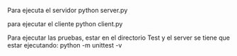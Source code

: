Para ejecuta el servidor 
python server.py

para ejecutar el cliente
python client.py

Para ejecutar las pruebas, estar en el directorio Test y el server se tiene que estar ejecutando: python -m unittest -v
